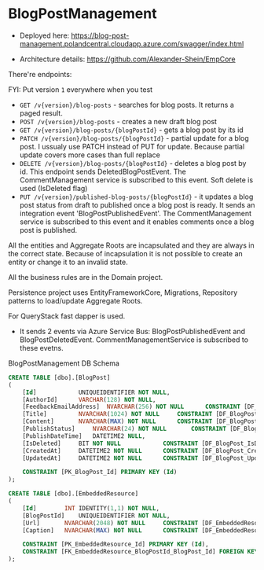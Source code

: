 # BlogPostManagement

- Deployed here: https://blog-post-management.polandcentral.cloudapp.azure.com/swagger/index.html

- Architecture details: https://github.com/Alexander-Shein/EmpCore

There're endpoints:

FYI: Put version `1` everywhere when you test

- `GET /v{version}/blog-posts` - searches for blog posts. It returns a paged result.
- `POST /v{version}/blog-posts` - creates a new draft blog post
- `GET /v{version}/blog-posts/{blogPostId}` - gets a blog post by its id
- `PATCH /v{version}/blog-posts/{blogPostId}` - partial update for a blog post. I ussualy use PATCH instead of PUT for update. Because partial update covers more cases than full replace
- `DELETE /v{version}/blog-posts/{blogPostId}` - deletes a blog post by id. This endpoint sends DeletedBlogPostEvent. The CommentManagement service is subscribed to this event. Soft delete is used (IsDeleted flag)
- `PUT /v{version}/published-blog-posts/{blogPostId}` - it updates a blog post status from draft to published once a blog post is ready. It sends an integration event 'BlogPostPublishedEvent'. The CommentManagement service is subscribed to this event and it enables comments once a blog post is published.

All the entities and Aggregate Roots are incapsulated and they are always in the correct state. Because of incapsulation it is not possible to create an entity or change it to an invalid state.

All the business rules are in the Domain project.

Persistence project uses EntityFrameworkCore, Migrations, Repository patterns to load/update Aggregate Roots.

For QueryStack fast dapper is used.

- It sends 2 events via Azure Service Bus: BlogPostPublishedEvent and BlogPostDeletedEvent. CommentManagementService is subscribed to these evetns.

BlogPostManagement DB Schema
``` SQL
CREATE TABLE [dbo].[BlogPost]
(
  	[Id]			UNIQUEIDENTIFIER NOT NULL,
  	[AuthorId]		VARCHAR(128) NOT NULL,
  	[FeedbackEmailAddress]	NVARCHAR(256) NOT NULL 		CONSTRAINT [DF_BlogPost_FeedbackEmailAddress] DEFAULT '',
  	[Title]			NVARCHAR(1024) NOT NULL		CONSTRAINT [DF_BlogPost_Title] DEFAULT '',
  	[Content]		NVARCHAR(MAX) NOT NULL		CONSTRAINT [DF_BlogPost_Content] DEFAULT '',
  	[PublishStatus]		NVARCHAR(24) NOT NULL		CONSTRAINT [DF_BlogPost_PublishStatus] DEFAULT '',
  	[PublishDateTime]	DATETIME2 NULL,
  	[IsDeleted]		BIT NOT NULL			CONSTRAINT [DF_BlogPost_IsDeleted] DEFAULT 0,
  	[CreatedAt]		DATETIME2 NOT NULL		CONSTRAINT [DF_BlogPost_CreatedAt] DEFAULT GETDATE(),
  	[UpdatedAt]		DATETIME2 NOT NULL		CONSTRAINT [DF_BlogPost_UpdatedAt] DEFAULT GETDATE(),

	CONSTRAINT [PK_BlogPost_Id] PRIMARY KEY (Id)
);

CREATE TABLE [dbo].[EmbeddedResource]
(
	[Id]		INT IDENTITY(1,1) NOT NULL,
	[BlogPostId]	UNIQUEIDENTIFIER NOT NULL,
	[Url]		NVARCHAR(2048) NOT NULL		CONSTRAINT [DF_EmbeddedResource_Url] DEFAULT '',
	[Caption]	NVARCHAR(MAX) NOT NULL		CONSTRAINT [DF_EmbeddedResource_Caption] DEFAULT '',

	CONSTRAINT [PK_EmbeddedResource_Id] PRIMARY KEY (Id),
	CONSTRAINT [FK_EmbeddedResource_BlogPostId_BlogPost_Id] FOREIGN KEY ([BlogPostId]) REFERENCES [dbo].[BlogPost]([Id])
);
```
